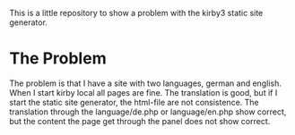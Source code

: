 This is a little repository to show a problem with the kirby3 static site generator. 

# The Problem #
The problem is that I have a site with two languages, german and english. When I start kirby local all pages are fine. The translation is good, but if I start the static site generator, the html-file are not consistence.
The translation through the language/de.php or language/en.php show correct, but the content the page get through the panel does not show correct. 
